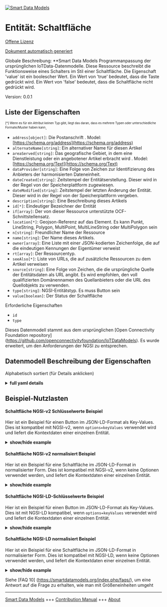 <!-- 10-Header -->  
[![Smart Data Models](https://smartdatamodels.org/wp-content/uploads/2022/01/SmartDataModels_logo.png "Logo")](https://smartdatamodels.org)  
Entität: Schaltfläche  
=====================<!-- /10-Header -->  
<!-- 15-License -->  
[Offene Lizenz](https://github.com/smart-data-models//dataModel.OCF/blob/master/Button/LICENSE.md)  
[Dokument automatisch generiert](https://docs.google.com/presentation/d/e/2PACX-1vTs-Ng5dIAwkg91oTTUdt8ua7woBXhPnwavZ0FxgR8BsAI_Ek3C5q97Nd94HS8KhP-r_quD4H0fgyt3/pub?start=false&loop=false&delayms=3000#slide=id.gb715ace035_0_60)  
<!-- /15-License -->  
<!-- 20-Description -->  
Globale Beschreibung: **Smart Data Models Programmanpassung der ursprünglichen IoTData-Datenmodelle. Diese Ressource beschreibt die Funktionsweise eines Schalters im Stil einer Schaltfläche. Die Eigenschaft 'value' ist ein boolescher Wert. Ein Wert von 'true' bedeutet, dass die Taste gedrückt wird. Ein Wert von 'false' bedeutet, dass die Schaltfläche nicht gedrückt wird.  
Version: 0.0.1  
<!-- /20-Description -->  
<!-- 30-PropertiesList -->  

## Liste der Eigenschaften  

<sup><sub>[*] Wenn es für ein Attribut keinen Typ gibt, liegt das daran, dass es mehrere Typen oder unterschiedliche Formate/Muster haben kann</sub></sup>.  
- `address[object]`: Die Postanschrift  . Model: [https://schema.org/address](https://schema.org/address)- `alternateName[string]`: Ein alternativer Name für diesen Artikel  - `areaServed[string]`: Das geografische Gebiet, in dem eine Dienstleistung oder ein angebotener Artikel erbracht wird  . Model: [https://schema.org/Text](https://schema.org/Text)- `dataProvider[string]`: Eine Folge von Zeichen zur Identifizierung des Anbieters der harmonisierten Dateneinheit.  - `dateCreated[string]`: Zeitstempel der Entitätserstellung. Dieser wird in der Regel von der Speicherplattform zugewiesen.  - `dateModified[string]`: Zeitstempel der letzten Änderung der Entität. Dieser wird in der Regel von der Speicherplattform vergeben.  - `description[string]`: Eine Beschreibung dieses Artikels  - `id[*]`: Eindeutiger Bezeichner der Entität  - `if[array]`: Der von dieser Ressource unterstützte OCF-Schnittstellensatz.  - `location[*]`: Geojson-Referenz auf das Element. Es kann Punkt, LineString, Polygon, MultiPoint, MultiLineString oder MultiPolygon sein  - `n[string]`: Freundlicher Name der Ressource  - `name[string]`: Der Name dieses Artikels.  - `owner[array]`: Eine Liste mit einer JSON-kodierten Zeichenfolge, die auf die eindeutigen Kennungen der Eigentümer verweist  - `rt[array]`: Der Ressourcentyp.  - `seeAlso[*]`: Liste von URLs, die auf zusätzliche Ressourcen zu dem Artikel verweisen  - `source[string]`: Eine Folge von Zeichen, die die ursprüngliche Quelle der Entitätsdaten als URL angibt. Es wird empfohlen, den voll qualifizierten Domänennamen des Quellanbieters oder die URL des Quellobjekts zu verwenden.  - `type[string]`: NGSI-Entitätstyp. Es muss Button sein  - `value[boolean]`: Der Status der Schaltfläche  <!-- /30-PropertiesList -->  
<!-- 35-RequiredProperties -->  
Erforderliche Eigenschaften  
- `id`  - `type`  <!-- /35-RequiredProperties -->  
<!-- 40-RequiredProperties -->  
Dieses Datenmodell stammt aus dem ursprünglichen [Open Connectivity Foundation repository] (https://github.com/openconnectivityfoundation/IoTDataModels). Es wurde erweitert, um den Anforderungen der NGSI zu entsprechen.  
<!-- /40-RequiredProperties -->  
<!-- 50-DataModelHeader -->  
## Datenmodell Beschreibung der Eigenschaften  
Alphabetisch sortiert (für Details anklicken)  
<!-- /50-DataModelHeader -->  
<!-- 60-ModelYaml -->  
<details><summary><strong>full yaml details</strong></summary>    
```yaml  
Button:    
  description: 'Smart Data Models Program adaptation of the original IoTData data Models. This Resource describes the operation of a button style switch. The Property ''value'' is a boolean. A value of ''true'' means that the button is being pushed/pressed. A value of ''false'' means that the button is not being pushed/pressed.'    
  properties:    
    address:    
      description: 'The mailing address'    
      properties:    
        addressCountry:    
          description: 'Property. The country. For example, Spain. Model:''https://schema.org/addressCountry'''    
          type: string    
        addressLocality:    
          description: 'Property. The locality in which the street address is, and which is in the region. Model:''https://schema.org/addressLocality'''    
          type: string    
        addressRegion:    
          description: 'Property. The region in which the locality is, and which is in the country. Model:''https://schema.org/addressRegion'''    
          type: string    
        postOfficeBoxNumber:    
          description: 'Property. The post office box number for PO box addresses. For example, 03578. Model:''https://schema.org/postOfficeBoxNumber'''    
          type: string    
        postalCode:    
          description: 'Property. The postal code. For example, 24004. Model:''https://schema.org/https://schema.org/postalCode'''    
          type: string    
        streetAddress:    
          description: 'Property. The street address. Model:''https://schema.org/streetAddress'''    
          type: string    
      type: object    
      x-ngsi:    
        model: https://schema.org/address    
        type: Property    
    alternateName:    
      description: 'An alternative name for this item'    
      type: string    
      x-ngsi:    
        type: Property    
    areaServed:    
      description: 'The geographic area where a service or offered item is provided'    
      type: string    
      x-ngsi:    
        model: https://schema.org/Text    
        type: Property    
    dataProvider:    
      description: 'A sequence of characters identifying the provider of the harmonised data entity.'    
      type: string    
      x-ngsi:    
        type: Property    
    dateCreated:    
      description: 'Entity creation timestamp. This will usually be allocated by the storage platform.'    
      format: date-time    
      type: string    
      x-ngsi:    
        type: Property    
    dateModified:    
      description: 'Timestamp of the last modification of the entity. This will usually be allocated by the storage platform.'    
      format: date-time    
      type: string    
      x-ngsi:    
        type: Property    
    description:    
      description: 'A description of this item'    
      type: string    
      x-ngsi:    
        type: Property    
    id:    
      anyOf: &button_-_properties_-_owner_-_items_-_anyof    
        - description: 'Property. Identifier format of any NGSI entity'    
          maxLength: 256    
          minLength: 1    
          pattern: ^[\w\-\.\{\}\$\+\*\[\]`|~^@!,:\\]+$    
          type: string    
        - description: 'Property. Identifier format of any NGSI entity'    
          format: uri    
          type: string    
      description: 'Unique identifier of the entity'    
      x-ngsi:    
        type: Property    
    if:    
      description: 'The OCF Interface set supported by this Resource.'    
      items:    
        enum:    
          - oic.if.s    
          - oic.if.baseline    
        type: string    
      minItems: 2    
      readOnly: true    
      type: array    
      uniqueItems: true    
      x-ngsi:    
        type: Property    
    location:    
      description: 'Geojson reference to the item. It can be Point, LineString, Polygon, MultiPoint, MultiLineString or MultiPolygon'    
      oneOf:    
        - description: 'Geoproperty. Geojson reference to the item. Point'    
          properties:    
            bbox:    
              items:    
                type: number    
              minItems: 4    
              type: array    
            coordinates:    
              items:    
                type: number    
              minItems: 2    
              type: array    
            type:    
              enum:    
                - Point    
              type: string    
          required:    
            - type    
            - coordinates    
          title: 'GeoJSON Point'    
          type: object    
        - description: 'Geoproperty. Geojson reference to the item. LineString'    
          properties:    
            bbox:    
              items:    
                type: number    
              minItems: 4    
              type: array    
            coordinates:    
              items:    
                items:    
                  type: number    
                minItems: 2    
                type: array    
              minItems: 2    
              type: array    
            type:    
              enum:    
                - LineString    
              type: string    
          required:    
            - type    
            - coordinates    
          title: 'GeoJSON LineString'    
          type: object    
        - description: 'Geoproperty. Geojson reference to the item. Polygon'    
          properties:    
            bbox:    
              items:    
                type: number    
              minItems: 4    
              type: array    
            coordinates:    
              items:    
                items:    
                  items:    
                    type: number    
                  minItems: 2    
                  type: array    
                minItems: 4    
                type: array    
              type: array    
            type:    
              enum:    
                - Polygon    
              type: string    
          required:    
            - type    
            - coordinates    
          title: 'GeoJSON Polygon'    
          type: object    
        - description: 'Geoproperty. Geojson reference to the item. MultiPoint'    
          properties:    
            bbox:    
              items:    
                type: number    
              minItems: 4    
              type: array    
            coordinates:    
              items:    
                items:    
                  type: number    
                minItems: 2    
                type: array    
              type: array    
            type:    
              enum:    
                - MultiPoint    
              type: string    
          required:    
            - type    
            - coordinates    
          title: 'GeoJSON MultiPoint'    
          type: object    
        - description: 'Geoproperty. Geojson reference to the item. MultiLineString'    
          properties:    
            bbox:    
              items:    
                type: number    
              minItems: 4    
              type: array    
            coordinates:    
              items:    
                items:    
                  items:    
                    type: number    
                  minItems: 2    
                  type: array    
                minItems: 2    
                type: array    
              type: array    
            type:    
              enum:    
                - MultiLineString    
              type: string    
          required:    
            - type    
            - coordinates    
          title: 'GeoJSON MultiLineString'    
          type: object    
        - description: 'Geoproperty. Geojson reference to the item. MultiLineString'    
          properties:    
            bbox:    
              items:    
                type: number    
              minItems: 4    
              type: array    
            coordinates:    
              items:    
                items:    
                  items:    
                    items:    
                      type: number    
                    minItems: 2    
                    type: array    
                  minItems: 4    
                  type: array    
                type: array    
              type: array    
            type:    
              enum:    
                - MultiPolygon    
              type: string    
          required:    
            - type    
            - coordinates    
          title: 'GeoJSON MultiPolygon'    
          type: object    
      x-ngsi:    
        type: Geoproperty    
    n:    
      description: 'Friendly name of the Resource'    
      maxLength: 64    
      readOnly: true    
      type: string    
      x-ngsi:    
        type: Property    
    name:    
      description: 'The name of this item.'    
      type: string    
      x-ngsi:    
        type: Property    
    owner:    
      description: 'A List containing a JSON encoded sequence of characters referencing the unique Ids of the owner(s)'    
      items:    
        anyOf: *button_-_properties_-_owner_-_items_-_anyof    
        description: 'Property. Unique identifier of the entity'    
      type: array    
      x-ngsi:    
        type: Property    
    rt:    
      description: 'The Resource Type.'    
      items:    
        enum:    
          - oic.r.button    
        maxLength: 64    
        type: string    
      minItems: 1    
      readOnly: true    
      type: array    
      uniqueItems: true    
      x-ngsi:    
        type: Property    
    seeAlso:    
      description: 'list of uri pointing to additional resources about the item'    
      oneOf:    
        - items:    
            format: uri    
            type: string    
          minItems: 1    
          type: array    
        - format: uri    
          type: string    
      x-ngsi:    
        type: Property    
    source:    
      description: 'A sequence of characters giving the original source of the entity data as a URL. Recommended to be the fully qualified domain name of the source provider, or the URL to the source object.'    
      type: string    
      x-ngsi:    
        type: Property    
    type:    
      description: 'NGSI entity type. It has to be Button'    
      enum:    
        - Button    
      type: string    
      x-ngsi:    
        type: Property    
    value:    
      description: 'The status of the button'    
      readOnly: true    
      type: boolean    
      x-ngsi:    
        type: Property    
  required:    
    - id    
    - type    
  type: object    
  x-derived-from: https://github.com/OpenInterConnect/IoTDataModels/blob/master/ButtonResURI.swagger.json    
  x-disclaimer: 'Redistribution and use in source and binary forms, with or without modification, are permitted  provided that the license conditions are met. Copyleft (c) 2021 Contributors to Smart Data Models Program'    
  x-license-url: https://github.com/smart-data-models/dataModel.OCF/blob/master/Button/LICENSE.md    
  x-model-schema: https://smart-data-models.github.io/dataModel.IoTDataModels/Button/schema.json    
  x-model-tags: OCF    
  x-version: 0.0.1    
```  
</details>    
<!-- /60-ModelYaml -->  
<!-- 70-MiddleNotes -->  
<!-- /70-MiddleNotes -->  
<!-- 80-Examples -->  
## Beispiel-Nutzlasten  
#### Schaltfläche NGSI-v2 Schlüsselwerte Beispiel  
Hier ist ein Beispiel für einen Button im JSON-LD-Format als Key-Values. Dies ist kompatibel mit NGSI-v2, wenn `options=keyValues` verwendet wird und liefert die Kontextdaten einer einzelnen Entität.  
<details><summary><strong>show/hide example</strong></summary>    
```json  
{  
  "id": "urn:ngsi-ld:Button:id:ISZL:65414478",  
  "dateCreated": "1996-10-24T13:42:33Z",  
  "dateModified": "1979-07-19T07:45:44Z",  
  "source": "Board wind few before whatever region air.",  
  "name": "President relationship woman study discover. Wide station season store and.",  
  "alternateName": "Produce lose find land give so. She official Democrat short year western through.",  
  "description": "Partner dog east concern my half move. Within whole air those. Chair image month capital.",  
  "dataProvider": "Trade around region certain speech enter imagine believe. Discuss class local finally. Collection government not pull.",  
  "owner": [  
    "urn:ngsi-ld:Button:items:QRXM:19903716",  
    "urn:ngsi-ld:Button:items:OMQJ:53912842"  
  ],  
  "seeAlso": [  
    "urn:ngsi-ld:Button:items:EBXK:60389920",  
    "urn:ngsi-ld:Button:items:LIPE:98868295"  
  ],  
  "location": {  
    "type": "Point",  
    "coordinates": [  
      -63.4215695,  
      -75.180162  
    ]  
  },  
  "address": {  
    "streetAddress": "Serious now area. Go building sell yes office Mrs. Could bad back.",  
    "addressLocality": "Ahead add effort mind house. Condition decade picture various. Chair run politics. Civil common yeah month character physical parent.",  
    "addressRegion": "Property present think including moment. Out full bring vote receive season.",  
    "addressCountry": "Dinner according much beat. Purpose accept agency account realize realize gas.",  
    "postalCode": "Concern rise style. Region national democratic how wall.",  
    "postOfficeBoxNumber": "Design white whole music."  
  },  
  "areaServed": "Young eat despite medical. Company off manager knowledge fast million. Risk those rest system stuff thus."  
}  
```  
</details>  
#### Schaltfläche NGSI-v2 normalisiert Beispiel  
Hier ist ein Beispiel für eine Schaltfläche im JSON-LD-Format in normalisierter Form. Dies ist kompatibel mit NGSI-v2, wenn keine Optionen verwendet werden, und liefert die Kontextdaten einer einzelnen Entität.  
<details><summary><strong>show/hide example</strong></summary>    
```json  
{  
  "id": {  
    "type": "string",  
    "value": "urn:ngsi-ld:Button:id:ISZL:65414478"  
  },  
  "dateCreated": {  
    "format": "date-time",  
    "type": "string",  
    "value": "1996-10-24T13:42:33Z"  
  },  
  "dateModified": {  
    "format": "date-time",  
    "type": "string",  
    "value": "1979-07-19T07:45:44Z"  
  },  
  "source": {  
    "type": "string",  
    "value": "Board wind few before whatever region air."  
  },  
  "name": {  
    "type": "string",  
    "value": "President relationship woman study discover. Wide station season store and."  
  },  
  "alternateName": {  
    "type": "string",  
    "value": "Produce lose find land give so. She official Democrat short year western through."  
  },  
  "description": {  
    "type": "string",  
    "value": "Partner dog east concern my half move. Within whole air those. Chair image month capital."  
  },  
  "dataProvider": {  
    "type": "string",  
    "value": "Trade around region certain speech enter imagine believe. Discuss class local finally. Collection government not pull."  
  },  
  "owner": {  
    "type": "array",  
    "value": [  
      "urn:ngsi-ld:Button:items:QRXM:19903716",  
      "urn:ngsi-ld:Button:items:OMQJ:53912842"  
    ]  
  },  
  "seeAlso": {  
    "type": "array",  
    "value": [  
      "urn:ngsi-ld:Button:items:EBXK:60389920",  
      "urn:ngsi-ld:Button:items:LIPE:98868295"  
    ]  
  },  
  "location": {  
    "type": "object",  
    "value": {  
      "type": "Point",  
      "coordinates": [  
        -63.4215695,  
        -75.180162  
      ]  
    }  
  },  
  "address": {  
    "type": "object",  
    "value": {  
      "streetAddress": "Serious now area. Go building sell yes office Mrs. Could bad back.",  
      "addressLocality": "Ahead add effort mind house. Condition decade picture various. Chair run politics. Civil common yeah month character physical parent.",  
      "addressRegion": "Property present think including moment. Out full bring vote receive season.",  
      "addressCountry": "Dinner according much beat. Purpose accept agency account realize realize gas.",  
      "postalCode": "Concern rise style. Region national democratic how wall.",  
      "postOfficeBoxNumber": "Design white whole music."  
    }  
  },  
  "areaServed": {  
    "type": "string",  
    "value": "Young eat despite medical. Company off manager knowledge fast million. Risk those rest system stuff thus."  
  }  
}  
```  
</details>  
#### Schaltfläche NGSI-LD-Schlüsselwerte Beispiel  
Hier ist ein Beispiel für einen Button im JSON-LD-Format als Key-Values. Dies ist mit NGSI-LD kompatibel, wenn `options=keyValues` verwendet wird und liefert die Kontextdaten einer einzelnen Entität.  
<details><summary><strong>show/hide example</strong></summary>    
```json  
{  
    "id": "urn:ngsi-ld:Button:id:ISZL:65414478",  
    "dateCreated": "1996-10-24T13:42:33Z",  
    "dateModified": "1979-07-19T07:45:44Z",  
    "source": "Board wind few before whatever region air.",  
    "name": "President relationship woman study discover. Wide station season store and.",  
    "alternateName": "Produce lose find land give so. She official Democrat short year western through.",  
    "description": "Partner dog east concern my half move. Within whole air those. Chair image month capital.",  
    "dataProvider": "Trade around region certain speech enter imagine believe. Discuss class local finally. Collection government not pull.",  
    "owner": [  
        "urn:ngsi-ld:Button:items:QRXM:19903716",  
        "urn:ngsi-ld:Button:items:OMQJ:53912842"  
    ],  
    "seeAlso": [  
        "urn:ngsi-ld:Button:items:EBXK:60389920",  
        "urn:ngsi-ld:Button:items:LIPE:98868295"  
    ],  
    "location": {  
        "type": "Point",  
        "coordinates": [  
            -63.4215695,  
            -75.180162  
        ]  
    },  
    "address": {  
        "streetAddress": "Serious now area. Go building sell yes office Mrs. Could bad back.",  
        "addressLocality": "Ahead add effort mind house. Condition decade picture various. Chair run politics. Civil common yeah month character physical parent.",  
        "addressRegion": "Property present think including moment. Out full bring vote receive season.",  
        "addressCountry": "Dinner according much beat. Purpose accept agency account realize realize gas.",  
        "postalCode": "Concern rise style. Region national democratic how wall.",  
        "postOfficeBoxNumber": "Design white whole music."  
    },  
    "areaServed": "Young eat despite medical. Company off manager knowledge fast million. Risk those rest system stuff thus.",  
    "@context": [  
        "https://smartdatamodels.org/context.jsonld",  
        "https://raw.githubusercontent.com/smart-data-models/dataModel.OCF/master/context.jsonld"  
    ]  
}  
```  
</details>  
#### Schaltfläche NGSI-LD normalisiert Beispiel  
Hier ist ein Beispiel für eine Schaltfläche im JSON-LD-Format in normalisierter Form. Dies ist kompatibel mit NGSI-LD, wenn keine Optionen verwendet werden, und liefert die Kontextdaten einer einzelnen Entität.  
<details><summary><strong>show/hide example</strong></summary>    
```json  
{  
    "id": "urn:ngsi-ld:Button:id:CSOS:74812314",  
    "dateCreated": {  
        "type": "Property",  
        "value": {  
            "@type": "DateTime",  
            "@value": "1998-01-07T10:00:33Z"  
        }  
    },  
    "dateModified": {  
        "type": "Property",  
        "value": {  
            "@type": "DateTime",  
            "@value": "2013-03-24T08:33:25Z"  
        }  
    },  
    "source": {  
        "type": "Property",  
        "value": "Everything choose bring about ball himself seat street. Item play hour do. Add child stop."  
    },  
    "name": {  
        "type": "Property",  
        "value": "Recognize always bed system value several. Cold involve myself this pass me. Return also everything poor environmental people."  
    },  
    "alternateName": {  
        "type": "Property",  
        "value": "Situation several spring serve occur. Pick sport land feel left by. Station region cultural Mrs film item life."  
    },  
    "description": {  
        "type": "Property",  
        "value": "Study interesting listen chance ready lead brother key. Although future job bed business."  
    },  
    "dataProvider": {  
        "type": "Property",  
        "value": "Return participant positive another everything strategy. Threat cultural quality hundred night white knowledge."  
    },  
    "owner": {  
        "type": "Property",  
        "value": [  
            "urn:ngsi-ld:Button:items:TTQN:67676614",  
            "urn:ngsi-ld:Button:items:SYJP:41408316"  
        ]  
    },  
    "seeAlso": {  
        "type": "Property",  
        "value": [  
            "urn:ngsi-ld:Button:items:LWCH:82036977"  
        ]  
    },  
    "location": {  
        "type": "Property",  
        "value": {  
            "type": "Point",  
            "coordinates": [  
                -26.20595,  
                -78.346435  
            ]  
        }  
    },  
    "address": {  
        "type": "Property",  
        "value": {  
            "streetAddress": "Air last nearly two. Official crime country reach radio.",  
            "addressLocality": "Debate medical population ball rule TV. Federal stock list just buy.",  
            "addressRegion": "Already training ok with pattern positive. Adult design church visit low oil. Scientist probably beyond college.",  
            "addressCountry": "That city year check up true. Answer notice week change. Next pressure leave yes stop college two.",  
            "postalCode": "Above already because cultural single. Election much prepare reduce sign.",  
            "postOfficeBoxNumber": "Friend expert treatment win. Floor community shoulder generation miss theory. Ago tell reason."  
        }  
    },  
    "areaServed": {  
        "type": "Property",  
        "value": "Benefit write begin. Theory buy sister among develop minute sure."  
    },  
    "@context": [  
        "https://smartdatamodels.org/context.jsonld",  
        "https://raw.githubusercontent.com/smart-data-models/dataModel.OCF/master/context.jsonld"  
    ]  
}  
```  
</details><!-- /80-Examples -->  
<!-- 90-FooterNotes -->  
<!-- /90-FooterNotes -->  
<!-- 95-Units -->  
Siehe [FAQ 10] (https://smartdatamodels.org/index.php/faqs/), um eine Antwort auf die Frage zu erhalten, wie man mit Größeneinheiten umgeht  
<!-- /95-Units -->  
<!-- 97-LastFooter -->  
---  
[Smart Data Models](https://smartdatamodels.org) +++ [Contribution Manual](https://bit.ly/contribution_manual) +++ [About](https://bit.ly/Introduction_SDM)<!-- /97-LastFooter -->  
